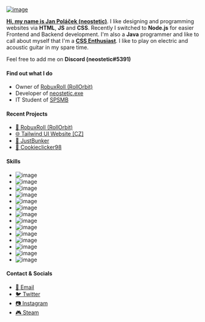 [![image](https://user-images.githubusercontent.com/83291717/166122462-92e21d06-f83f-419c-9c95-d0e492637454.png)](https://neostetic.github.io)


[**Hi, my name is Jan Poláček (neostetic)**](https://github.com/neostetic). I like designing and programming websites via **HTML**, **JS** and **CSS**. Recently I switched to **Node.js** for easier Frontend and Backend development. I'm also a **Java** programmer and like to call about myself that I'm a [**CSS Enthusiast**](https://neostetic.github.io). I like to play on electric and acoustic guitar in my spare time.

Feel free to add me on **Discord (neostetic#5391)**

#### Find out what I do
 - Owner of [RobuxRoll (RollOrbit)](https://github.com/RobuxRoll)
 - Developer of [neostetic.exe](https://neostetic.github.io/)
 - IT Student of [SPSMB](https://github.com/SPSMB)

#### Recent Projects
 - [🎲 RobuxRoll (RollOrbit)](https://jealous-enshrined-cilantro.glitch.me/)
 - [🌐 Tailwind UI Website [CZ]](https://neostetic.github.io/Tailwind-UI-Website)
 - [🧱 JustBunker](https://github.com/neostetic/project)
 - [🍪 Cookieclicker98](https://cookieclicker98.github.io)

#### Skills
 - ![image](https://img.shields.io/badge/Adobe%20after%20affects-CF96FD?style=for-the-badge&logo=Adobe%20after%20effects&logoColor=393665)
 - ![image](https://img.shields.io/badge/Adobe%20Illustrator-FF9A00?style=for-the-badge&logo=adobe%20illustrator&logoColor=white)
 - ![image](https://img.shields.io/badge/Adobe%20Photoshop-31A8FF?style=for-the-badge&logo=Adobe%20Photoshop&logoColor=black)
 - ![image](https://img.shields.io/badge/C-00599C?style=for-the-badge&logo=c&logoColor=white)
 - ![image](https://img.shields.io/badge/CSS3-1572B6?style=for-the-badge&logo=css3&logoColor=white)
 - ![image](https://img.shields.io/badge/Express.js-000000?style=for-the-badge&logo=express&logoColor=white)
 - ![image](https://img.shields.io/badge/Heroku-430098?style=for-the-badge&logo=heroku&logoColor=white)
 - ![image](https://img.shields.io/badge/HTML5-E34F26?style=for-the-badge&logo=html5&logoColor=white)
 - ![image](https://img.shields.io/badge/Java-ED8B00?style=for-the-badge&logo=java&logoColor=white)
 - ![image](https://img.shields.io/badge/JavaScript-323330?style=for-the-badge&logo=javascript&logoColor=F7DF1E)
 - ![image](https://img.shields.io/badge/Node.js-339933?style=for-the-badge&logo=nodedotjs&logoColor=white)
 - ![image](https://img.shields.io/badge/npm-CB3837?style=for-the-badge&logo=npm&logoColor=white)
 - ![image](https://img.shields.io/badge/Pug-E3C29B?style=for-the-badge&logo=pug&logoColor=black)
 - ![image](https://img.shields.io/badge/React-20232A?style=for-the-badge&logo=react&logoColor=61DAFB)


#### Contact & Socials
 - [📧 Email](mailto:gg.polacek@gmail.com)
 - [🐦 Twitter](https://twitter.com/neostetic)
 - [📷 Instagram](https://www.instagram.com/honzikalejinej)
 - [🎮 Steam](https://steamcommunity.com/id/pixel08)

<!--
  <a href="https://neostetic.github.io">
    <p align="center">
      <img src="https://i.giphy.com/media/JWOJsD0HvNpJ7K0XFk/giphy.webp"><br>
      <img src="https://user-images.githubusercontent.com/83291717/145250762-d9f11d2e-1405-4532-b72a-5c83feae19d9.png"><br>
    </p>
  </a>
  <p align="center">
  <h4 align="center">
    Owner of <a href="https://github.com/RobuxRoll">RobuxRoll (RollOrbit)</a><br>
    Developer of <a href="https://neostetic.github.io/Tailwind-UI-Website/">Tailwind UI Website [CZ]</a><br>
    Developer of <a href="https://github.com/cookieclicker98">Cookieclicker98</a><br>
    <a href="https://neostetic.github.io">CSS Enthusiast</a><br>
  </h4>
  </p>
-->
